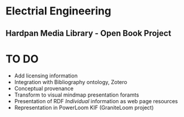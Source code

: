 Electrial Engineering
=====================
Hardpan Media Library - Open Book Project
-----------------------------------------

# TO DO

* Add licensing information
* Integration with Bibliography ontology, Zotero
* Conceptual provenance
* Transform to visual mindmap presentation foramts
* Presentation of RDF _Individual_ information as web page resources
* Representation in PowerLoom KIF (GraniteLoom project)
